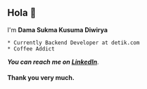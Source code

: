 ## Hola 👋

I'm **Dama Sukma Kusuma Diwirya**
	
 	* Currently Backend Developer at detik.com
	* Coffee Addict
	
***You can reach me on [LinkedIn](https://www.linkedin.com/in/dama-sukma-864588146/)***.
#### Thank you very much. ####
	
